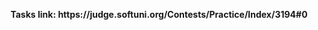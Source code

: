 <p align="center">
  <b>Tasks link: https://judge.softuni.org/Contests/Practice/Index/3194#0</b><br>
</p>
